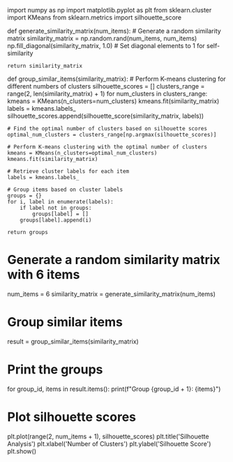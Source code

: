 import numpy as np
import matplotlib.pyplot as plt
from sklearn.cluster import KMeans
from sklearn.metrics import silhouette_score

def generate_similarity_matrix(num_items):
    # Generate a random similarity matrix
    similarity_matrix = np.random.rand(num_items, num_items)
    np.fill_diagonal(similarity_matrix, 1.0)  # Set diagonal elements to 1 for self-similarity

    return similarity_matrix

def group_similar_items(similarity_matrix):
    # Perform K-means clustering for different numbers of clusters
    silhouette_scores = []
    clusters_range = range(2, len(similarity_matrix) + 1)
    for num_clusters in clusters_range:
        kmeans = KMeans(n_clusters=num_clusters)
        kmeans.fit(similarity_matrix)
        labels = kmeans.labels_
        silhouette_scores.append(silhouette_score(similarity_matrix, labels))

    # Find the optimal number of clusters based on silhouette scores
    optimal_num_clusters = clusters_range[np.argmax(silhouette_scores)]

    # Perform K-means clustering with the optimal number of clusters
    kmeans = KMeans(n_clusters=optimal_num_clusters)
    kmeans.fit(similarity_matrix)

    # Retrieve cluster labels for each item
    labels = kmeans.labels_

    # Group items based on cluster labels
    groups = {}
    for i, label in enumerate(labels):
        if label not in groups:
            groups[label] = []
        groups[label].append(i)

    return groups

# Generate a random similarity matrix with 6 items
num_items = 6
similarity_matrix = generate_similarity_matrix(num_items)

# Group similar items
result = group_similar_items(similarity_matrix)

# Print the groups
for group_id, items in result.items():
    print(f"Group {group_id + 1}: {items}")

# Plot silhouette scores
plt.plot(range(2, num_items + 1), silhouette_scores)
plt.title('Silhouette Analysis')
plt.xlabel('Number of Clusters')
plt.ylabel('Silhouette Score')
plt.show()
